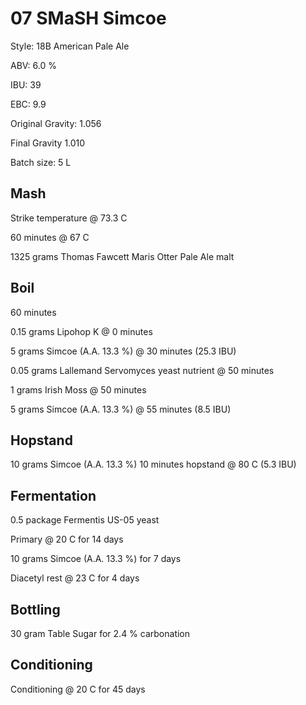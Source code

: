 # 07 SMaSH Simcoe

Style: 18B American Pale Ale

ABV: 6.0 %

IBU: 39

EBC: 9.9

Original Gravity: 1.056

Final Gravity 1.010

Batch size: 5 L

## Mash

Strike temperature @ 73.3 C

60 minutes @ 67 C

1325 grams Thomas Fawcett Maris Otter Pale Ale malt

## Boil

60 minutes

0.15 grams Lipohop K @ 0 minutes

5 grams Simcoe (A.A. 13.3 %) @ 30 minutes (25.3 IBU)

0.05 grams Lallemand Servomyces yeast nutrient @ 50 minutes

1 grams Irish Moss @ 50 minutes

5 grams Simcoe (A.A. 13.3 %) @ 55 minutes (8.5 IBU)

## Hopstand

10 grams Simcoe (A.A. 13.3 %) 10 minutes hopstand @ 80 C (5.3 IBU)

## Fermentation

0.5 package Fermentis US-05 yeast

Primary @ 20 C for 14 days

10 grams Simcoe (A.A. 13.3 %) for 7 days

Diacetyl rest @ 23 C for 4 days

## Bottling

30 gram Table Sugar for 2.4 % carbonation

## Conditioning

Conditioning @ 20 C for 45 days
